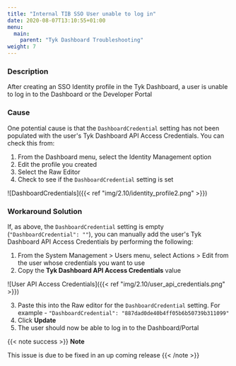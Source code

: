 ```yaml
---
title: "Internal TIB SSO User unable to log in"
date: 2020-08-07T13:10:55+01:00
menu:
  main:
    parent: "Tyk Dashboard Troubleshooting"
weight: 7
---
```


### Description

After creating an SSO Identity profile in the Tyk Dashboard, a user is unable to log in to the Dashboard or the Developer Portal

### Cause

One potential cause is that the `DashboardCredential` setting has not been populated with the user's Tyk Dashboard API Access Credentials.
You can check this from:

1. From the Dashboard menu, select the Identity Management option
2. Edit the profile you created
3. Select the Raw Editor
4. Check to see if the `DashboardCredential` setting is set

![DashboardCredentials]({{< ref "img/2.10/identity_profile2.png" >}})



### Workaround Solution

If, as above, the `DashboardCredential` setting is empty (`"DashboardCredential": ""`), you can manually add the user's Tyk Dashboard API Access Credentials by performing the following:

1. From the System Management > Users menu, select Actions > Edit from the user whose credentials you want to use
2. Copy the **Tyk Dashboard API Access Credentials** value

![User API Access Credentials]({{< ref "img/2.10/user_api_credentials.png" >}})

3. Paste this into the Raw editor for the `DashboardCredential` setting. For example - `"DashboardCredential": "887dad0de40b4ff05b6b50739b311099"`
4. Click **Update**
5. The user should now be able to log in to the Dashboard/Portal

{{< note success >}}
**Note**  

This issue is due to be fixed in an up coming release
{{< /note >}}